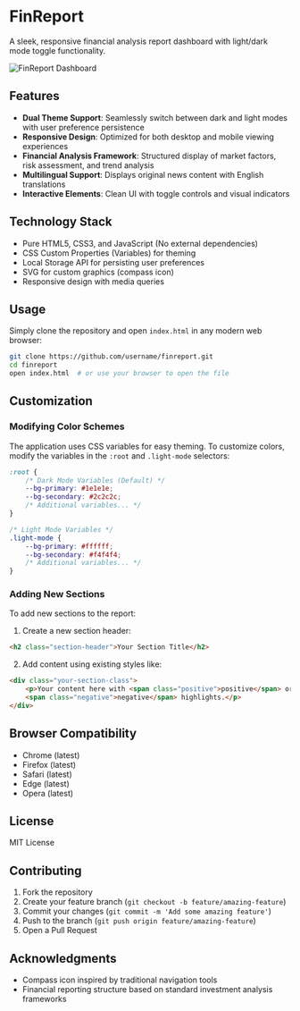 # FinReport

A sleek, responsive financial analysis report dashboard with light/dark mode toggle functionality.

![FinReport Dashboard](https://raw.githubusercontent.com/username/finreport/main/screenshot.png)

## Features

- **Dual Theme Support**: Seamlessly switch between dark and light modes with user preference persistence
- **Responsive Design**: Optimized for both desktop and mobile viewing experiences
- **Financial Analysis Framework**: Structured display of market factors, risk assessment, and trend analysis
- **Multilingual Support**: Displays original news content with English translations
- **Interactive Elements**: Clean UI with toggle controls and visual indicators

## Technology Stack

- Pure HTML5, CSS3, and JavaScript (No external dependencies)
- CSS Custom Properties (Variables) for theming
- Local Storage API for persisting user preferences
- SVG for custom graphics (compass icon)
- Responsive design with media queries

## Usage

Simply clone the repository and open `index.html` in any modern web browser:

```bash
git clone https://github.com/username/finreport.git
cd finreport
open index.html  # or use your browser to open the file
```

## Customization

### Modifying Color Schemes

The application uses CSS variables for easy theming. To customize colors, modify the variables in the `:root` and `.light-mode` selectors:

```css
:root {
    /* Dark Mode Variables (Default) */
    --bg-primary: #1e1e1e;
    --bg-secondary: #2c2c2c;
    /* Additional variables... */
}

/* Light Mode Variables */
.light-mode {
    --bg-primary: #ffffff;
    --bg-secondary: #f4f4f4;
    /* Additional variables... */
}
```

### Adding New Sections

To add new sections to the report:

1. Create a new section header:
```html
<h2 class="section-header">Your Section Title</h2>
```

2. Add content using existing styles like:
```html
<div class="your-section-class">
    <p>Your content here with <span class="positive">positive</span> or 
    <span class="negative">negative</span> highlights.</p>
</div>
```

## Browser Compatibility

- Chrome (latest)
- Firefox (latest)
- Safari (latest)
- Edge (latest)
- Opera (latest)

## License

MIT License

## Contributing

1. Fork the repository
2. Create your feature branch (`git checkout -b feature/amazing-feature`)
3. Commit your changes (`git commit -m 'Add some amazing feature'`)
4. Push to the branch (`git push origin feature/amazing-feature`)
5. Open a Pull Request

## Acknowledgments

- Compass icon inspired by traditional navigation tools
- Financial reporting structure based on standard investment analysis frameworks
